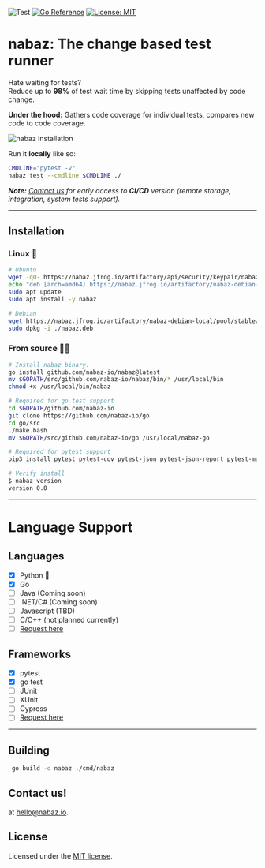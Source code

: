 ![Test](https://github.com/nabaz-io/nabaz/actions/workflows/test-nabaz.yaml/badge.svg) [![Go Reference](https://pkg.go.dev/badge/github.com/nabaz-io/nabaz.svg)](https://pkg.go.dev/github.com/nabaz-io/nabaz) [![License: MIT](https://img.shields.io/badge/License-MIT-yellow.svg)](https://opensource.org/licenses/MIT)



# nabaz: The change based test runner
Hate waiting for tests?    
Reduce up to **98%** of test wait time by skipping tests unaffected by code change.

**Under the hood:**
Gathers code coverage for individual tests, compares new code to code coverage.

![nabaz installation](https://raw.githubusercontent.com/nabaz-io/nabaz/main/docs/goinstall.gif)

Run it **locally** like so:

```bash
CMDLINE="pytest -v"
nabaz test --cmdline $CMDLINE ./
```
_**Note:** [Contact us](#contact-us) for early access to **CI/CD** version (remote storage, integration, system tests support)._

---
## Installation

 ### **Linux** 🐧
```bash
# Ubuntu
wget -qO- https://nabaz.jfrog.io/artifactory/api/security/keypair/nabazgpg/public | apt-key add -
echo "deb [arch=amd64] https://nabaz.jfrog.io/artifactory/nabaz-debian-local stable main" >> /etc/apt/sources.list
sudo apt update
sudo apt install -y nabaz

# Debian
wget https://nabaz.jfrog.io/artifactory/nabaz-debian-local/pool/stable/nabaz-0.0-amd64.deb -O nabaz.deb
sudo dpkg -i ./nabaz.deb
```

### **From source** 🧙‍♂️
```bash
# Install nabaz binary.
go install github.com/nabaz-io/nabaz@latest
mv $GOPATH/src/github.com/nabaz-io/nabaz/bin/* /usr/local/bin
chmod +x /usr/local/bin/nabaz

# Required for go test support
cd $GOPATH/github.com/nabaz-io
git clone https://github.com/nabaz-io/go
cd go/src
./make.bash
mv $GOPATH/src/github.com/nabaz-io/go /usr/local/nabaz-go

# Required for pytest support
pip3 install pytest pytest-cov pytest-json pytest-json-report pytest-metadata pydantic

# Verify install
$ nabaz version
version 0.0
```

---
# Language Support
## Languages
- [x] Python 🐍
- [x] Go 
- [ ] Java (Coming soon)
- [ ] .NET/C# (Coming soon)
- [ ] Javascript (TBD)
- [ ] C/C++ (not planned currently)
- [ ] [Request here](https://github.com/nabaz-io/nabaz/issues/new?assignees=&labels=&template=feature_request.md&title=)
## Frameworks
- [x] pytest
- [x] go test
- [ ] JUnit
- [ ] XUnit
- [ ] Cypress
- [ ] [Request here](https://github.com/nabaz-io/nabaz/issues/new?assignees=&labels=&template=feature_request.md&title=)

---
## Building

```bash
 go build -o nabaz ./cmd/nabaz
 ```

## Contact us!
at hello@nabaz.io.
## License

Licensed under the [MIT license](LICENSE.md).

